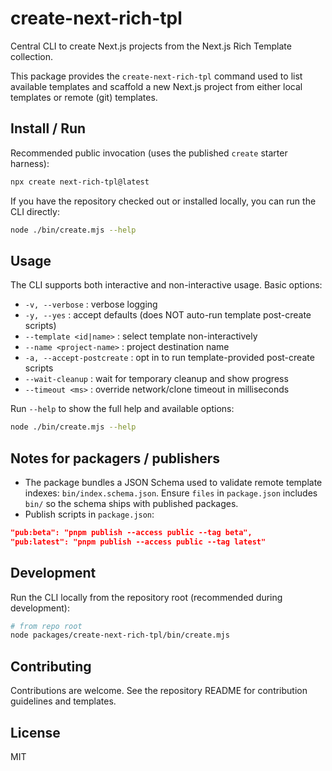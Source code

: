 # create-next-rich-tpl

Central CLI to create Next.js projects from the Next.js Rich Template collection.

This package provides the `create-next-rich-tpl` command used to list available templates
and scaffold a new Next.js project from either local templates or remote (git) templates.

## Install / Run

Recommended public invocation (uses the published `create` starter harness):

```bash
npx create next-rich-tpl@latest
```

If you have the repository checked out or installed locally, you can run the CLI directly:

```bash
node ./bin/create.mjs --help
```

## Usage

The CLI supports both interactive and non-interactive usage. Basic options:

- `-v, --verbose` : verbose logging
- `-y, --yes` : accept defaults (does NOT auto-run template post-create scripts)
- `--template <id|name>` : select template non-interactively
- `--name <project-name>` : project destination name
- `-a, --accept-postcreate` : opt in to run template-provided post-create scripts
- `--wait-cleanup` : wait for temporary cleanup and show progress
- `--timeout <ms>` : override network/clone timeout in milliseconds

Run `--help` to show the full help and available options:

```bash
node ./bin/create.mjs --help
```

## Notes for packagers / publishers

- The package bundles a JSON Schema used to validate remote template indexes: `bin/index.schema.json`. Ensure `files` in `package.json` includes `bin/` so the schema ships with published packages.
- Publish scripts in `package.json`:

```json
"pub:beta": "pnpm publish --access public --tag beta",
"pub:latest": "pnpm publish --access public --tag latest"
```

## Development

Run the CLI locally from the repository root (recommended during development):

```bash
# from repo root
node packages/create-next-rich-tpl/bin/create.mjs
```

## Contributing

Contributions are welcome. See the repository README for contribution guidelines and templates.

## License

MIT
